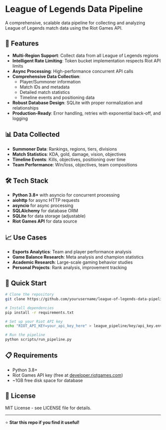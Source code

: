 # League of Legends Data Pipeline

A comprehensive, scalable data pipeline for collecting and analyzing League of Legends match data using the Riot Games API.

## 🚀 Features

- **Multi-Region Support**: Collect data from all League of Legends regions
- **Intelligent Rate Limiting**: Token bucket implementation respects Riot API limits
- **Async Processing**: High-performance concurrent API calls
- **Comprehensive Data Collection**: 
  - Player/Summoner information
  - Match IDs and metadata
  - Detailed match statistics
  - Timeline events and positioning data
- **Robust Database Design**: SQLite with proper normalization and relationships 
- **Production-Ready**: Error handling, retries with exponential back-off, and logging

## 📊 Data Collected

- **Summoner Data**: Rankings, regions, tiers, divisions
- **Match Statistics**: KDA, gold, damage, vision, objectives
- **Timeline Events**: Kills, objectives, positioning over time
- **Team Performance**: Win/loss, objectives, team compositions

## 🛠️ Tech Stack

- **Python 3.8+** with asyncio for concurrent processing
- **aiohttp** for async HTTP requests
- **asyncio** for async processing
- **SQLAlchemy** for database ORM
- **SQLite** for data storage (adjustable)
- **Riot Games API** for data source

## 📈 Use Cases

- **Esports Analytics**: Team and player performance analysis
- **Game Balance Research**: Meta analysis and champion statistics
- **Academic Research**: Large-scale gaming behavior studies
- **Personal Projects**: Rank analysis, improvement tracking

## 🚦 Quick Start

```bash
# Clone the repository
git clone https://github.com/yourusername/league-of-legends-data-pipeline.git

# Install dependencies
pip install -r requirements.txt

# Set up your Riot API key
echo "RIOT_API_KEY=your_api_key_here" > league_pipeline/key/api_key.env

# Run the pipeline
python scripts/run_pipeline.py
```

## 📋 Requirements

- Python 3.8+
- Riot Games API key (free at [developer.riotgames.com](https://developer.riotgames.com))
- ~1GB free disk space for database

## 📄 License

MIT License - see LICENSE file for details.

---

⭐ **Star this repo if you find it useful!**